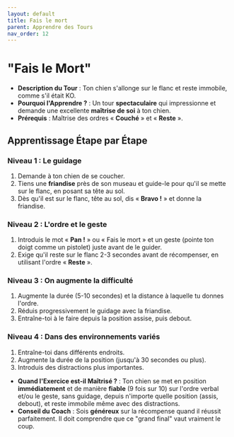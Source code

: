 ```yaml
---
layout: default
title: Fais le mort
parent: Apprendre des Tours
nav_order: 12
---
```


# "Fais le Mort"

- **Description du Tour** : Ton chien s'allonge sur le flanc et reste immobile, comme s'il était KO.
- **Pourquoi l'Apprendre ?** : Un tour **spectaculaire** qui impressionne et demande une excellente **maîtrise de soi** à ton chien.
- **Prérequis** : Maîtrise des ordres « **Couché** » et « **Reste** ».

## Apprentissage Étape par Étape

### Niveau 1 : Le guidage

1.  Demande à ton chien de se coucher.
2.  Tiens une **friandise** près de son museau et guide-le pour qu'il se mette sur le flanc, en posant sa tête au sol.
3.  Dès qu'il est sur le flanc, tête au sol, dis « **Bravo !** » et donne la friandise.

### Niveau 2 : L'ordre et le geste

1.  Introduis le mot « **Pan !** » ou « Fais le mort » et un geste (pointe ton doigt comme un pistolet) juste avant de le guider.
2.  Exige qu'il reste sur le flanc 2-3 secondes avant de récompenser, en utilisant l'ordre « **Reste** ».

### Niveau 3 : On augmente la difficulté

1.  Augmente la durée (5-10 secondes) et la distance à laquelle tu donnes l'ordre.
2.  Réduis progressivement le guidage avec la friandise.
3.  Entraîne-toi à le faire depuis la position assise, puis debout.

### Niveau 4 : Dans des environnements variés

1.  Entraîne-toi dans différents endroits.
2.  Augmente la durée de la position (jusqu'à 30 secondes ou plus).
3.  Introduis des distractions plus importantes.

- **Quand l'Exercice est-il Maîtrisé ?** : Ton chien se met en position **immédiatement** et de manière **fiable** (9 fois sur 10) sur l'ordre verbal et/ou le geste, sans guidage, depuis n'importe quelle position (assis, debout), et reste immobile même avec des distractions.
- **Conseil du Coach** : Sois **généreux** sur la récompense quand il réussit parfaitement. Il doit comprendre que ce "grand final" vaut vraiment le coup. 

